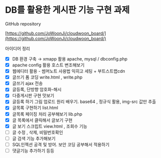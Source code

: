 # DB를 활용한 게시판 기능 구현 과제

GitHub repository 

[https://github.com/JoWoonJi/cloudwoon_board/](https://github.com/JoWoonJi/cloudwoon_board/)

아이디어 정리

- [x]  DB 환경 구축 → xmapp 활용 apache, mysql  / dbconfig.php
- [x]  apache config 활용 호스트 변조해보기
- [x]  웹에디터 활용 - 썸머노트 사용법 익히고 세팅 + 부트스트랩cdn
- [x]  글쓰기 폼 코딩 write.html , write.php
- [x]  글쓰기 ajax 전송
- [x]  글등록, 단방향 암호화-해시
- [x]  다중게시판 구현 맛보기
- [x]  글등록 하기 그림 업로드 원리 배우기. base64 , 정규식 활용, img-src 값만 추출
- [x]  글목록 구현하기 list.html
- [x]  글목록 페이징 처리 공부해보기 lib.php
- [x]  글 목록에서 클릭해서 글보기 구현
- [x]  글 보기 스크립트 view.html , 조회수 기능
- [ ]  글 수정 , 삭제, 비밀번호확인
- [ ]  글 검색 기능 추가해보기
- [ ]  SQL인젝션 공격 및 방어.  보안 코딩 공부해서 적용하기
- [ ]  댓글기능 추가하기 등등
